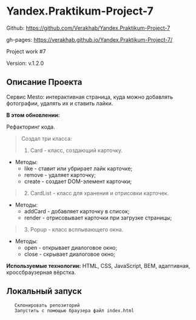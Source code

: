 # Yandex.Praktikum-Project-7

Github: https://github.com/Verakhab/Yandex.Praktikum-Project-7

gh-pages: https://verakhab.github.io/Yandex.Praktikum-Project-7/

Project work #7

Version: v.1.2.0

## Описание Проекта

Сервис Mesto: интерактивная страница, куда можно добавлять фотографии, удалять их и ставить лайки.

__В этом обновлении:__

Рефакторинг кода.
> Создал три класса:
> 1. Card - класс, создающий карточку.
  - Методы:
    - like - ставит или убрирает лайк карточке;
    - remove - удаляет карточку;
    - create - создает DOM-элемент карточки;
> 2. CardList - класс для хранения и отрисовки карточек.
  - Методы:
    - addCard - добавляет карточку в список;
    - render - отрисовывает карточки при загрузке страницы;
> 3. Popup - класс всплывающего окна.
  - Методы:
    - open - открывает диалоговое окно;
    - close - скрывает диалоговое окно;

__Используемые технологии:__ HTML, CSS, JavaScript, BEM, адаптивная, кроссбраузерная вёрстка.

## Локальный запуск
  ```
     Склонировать репозиторий
     Запустить с помощью браузера файл index.html
  ```
